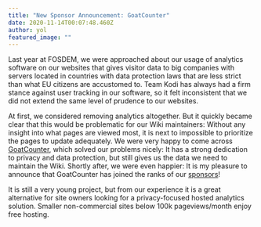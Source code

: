```yaml
---
title: "New Sponsor Announcement: GoatCounter"
date: 2020-11-14T00:07:48.460Z
author: yol
featured_image: ""
---
```

Last year at FOSDEM, we were approached about our usage of analytics software on our websites that gives visitor data to big companies with servers located in countries with data protection laws that are less strict than what EU citizens are accustomed to. Team Kodi has always had a firm stance against user tracking in our software, so it felt inconsistent that we did not extend the same level of prudence to our websites.

At first, we considered removing analytics altogether. But it quickly became clear that this would be problematic for our Wiki maintainers: Without any insight into what pages are viewed most, it is next to impossible to prioritize the pages to update adequately. We were very happy to come across [GoatCounter](https://www.goatcounter.com/), which solved our problems nicely: It has a strong dedication to privacy and data protection, but still gives us the data we need to maintain the Wiki. Shortly after, we were even happier: It is my pleasure to announce that GoatCounter has joined the ranks of our [sponsors](https://kodi.tv/sponsors)!

It is still a very young project, but from our experience it is a great alternative for site owners looking for a privacy-focused hosted analytics solution. Smaller non-commercial sites below 100k pageviews/month enjoy free hosting.